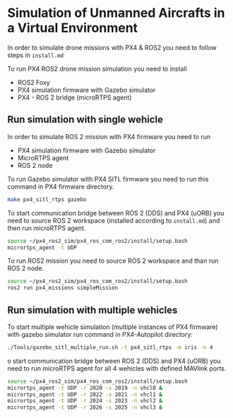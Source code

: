 # Simulation of Unmanned Aircrafts in a Virtual Environment

In order to simulate drone missions with PX4 & ROS2 you need to follow steps in `install.md`

To run PX4 ROS2 drone mission simulation you need to install

  * ROS2 Foxy
  * PX4 simulation firmware with Gazebo simulator
  * PX4 - ROS 2 bridge (microRTPS agent)

## Run simulation with single wehicle

In order to simulate ROS 2 mission with PX4 firmware you need to run

  * PX4 simulation firmware with Gazebo simulator
  * MicroRTPS agent 
  * ROS 2 node

To run Gazebo simulator with PX4 SITL firmware you need to run this command in PX4 firmware directory.
```bash
make px4_sitl_rtps gazebo
```

To start communication bridge between ROS 2 (DDS) and PX4 (uORB) you need to source ROS 2 workspace (installed according to `install.md`) and then run microRTPS agent.
```bash
source ~/px4_ros2_sim/px4_ros_com_ros2/install/setup.bash
micrortps_agent -t UDP
```

To run ROS2 mission you need to source ROS 2 workspace and than run ROS 2 node.
```bash
source ~/px4_ros2_sim/px4_ros_com_ros2/install/setup.bash
ros2 run px4_missions simpleMission
```
## Run simulation with multiple wehicles

To start multiple wehicle simulation (multiple instances of PX4 firmware) with gazebo simulator run command in PX4-Autopilot directory:
```bash
./Tools/gazebo_sitl_multiple_run.sh -t px4_sitl_rtps -m iris -n 4
```

o start communication bridge between ROS 2 (DDS) and PX4 (uORB) you need to run microRTPS agent for all 4 wehicles with defined MAVlink ports.
```bash
source ~/px4_ros2_sim/px4_ros_com_ros2/install/setup.bash
micrortps_agent -t UDP -r 2020 -s 2019 -n vhcl0 &
micrortps_agent -t UDP -r 2022 -s 2021 -n vhcl1 &
micrortps_agent -t UDP -r 2024 -s 2023 -n vhcl2 &
micrortps_agent -t UDP -r 2026 -s 2025 -n vhcl3 &
```